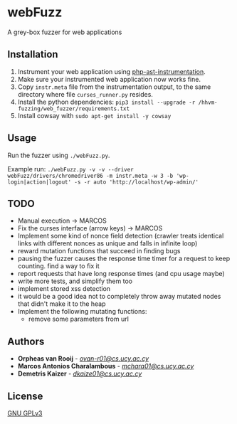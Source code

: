 # webFuzz

A grey-box fuzzer for web applications

## Installation

1. Instrument your web application using [php-ast-instrumentation](https://bitbucket.org/srecgrp/hhvm-fuzzing/src/master/ast/php/).
2. Make sure your instrumented web application now works fine.
3. Copy `instr.meta` file from the instrumentation output, to the same directory where file `curses_runner.py` resides.
4. Install the python dependencies:  ```pip3 install --upgrade -r /hhvm-fuzzing/web_fuzzer/requirements.txt```
5. Install cowsay with ```sudo apt-get install -y cowsay```

## Usage

Run the fuzzer using `./webFuzz.py`.

Example run: ```./webFuzz.py -v -v --driver webFuzz/drivers/chromedriver86 -m instr.meta -w 3 -b 'wp-login|action|logout' -s -r auto 'http://localhost/wp-admin/'```

## TODO
*  Manual execution -> MARCOS
*  Fix the curses interface (arrow keys) -> MARCOS
*  Implement some kind of nonce field detection (crawler treats identical links with different nonces as unique and falls in infinite loop)
*  reward mutation functions that succeed in finding bugs
*  pausing the fuzzer causes the response time timer for a request to keep counting. find a way to fix it
*  report requests that have long response times (and cpu usage maybe)
*  write more tests, and simplify them too
*  implement stored xss detection
*  it would be a good idea not to completely throw away mutated nodes that didn't make it to the heap 
*  Implement the following  mutating functions:
   * remove some parameters from url

## Authors

* **Orpheas van Rooij** - *ovan-r01@cs.ucy.ac.cy*
* **Marcos Antonios Charalambous** - *mchara01@cs.ucy.ac.cy*
* **Demetris Kaizer** - *dkaize01@cs.ucy.ac.cy*

## License
[GNU GPLv3](https://choosealicense.com/licenses/gpl-3.0/)
